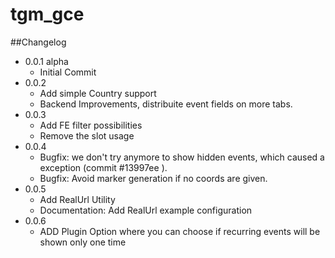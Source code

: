 # tgm_gce


##Changelog 
- 0.0.1 alpha
    - Initial Commit
- 0.0.2 
    - Add simple Country support 
    - Backend Improvements, distribuite event fields on more tabs.
- 0.0.3 
    - Add FE filter possibilities
    - Remove the slot usage 
- 0.0.4 
    - Bugfix: we don't try anymore to show hidden events, which caused a exception (commit #13997ee ).   
    - Bugfix: Avoid marker generation if no coords are given.
- 0.0.5 
    - Add RealUrl Utility
    - Documentation: Add RealUrl example configuration 
- 0.0.6 
    - ADD Plugin Option where you can choose if recurring events will be shown only one time